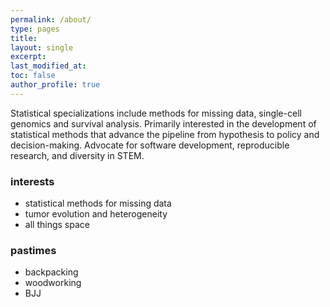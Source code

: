 ```yaml
---
permalink: /about/
type: pages
title:
layout: single
excerpt:
last_modified_at: 
toc: false
author_profile: true
---
```


Statistical specializations include methods for missing data, single-cell genomics and survival analysis. Primarily interested in the development of statistical methods that advance the pipeline from hypothesis to policy and decision-making. Advocate for software development, reproducible research, and diversity in STEM.

### interests
- statistical methods for missing data
- tumor evolution and heterogeneity
- all things space

### pastimes
- backpacking
- woodworking
- BJJ
